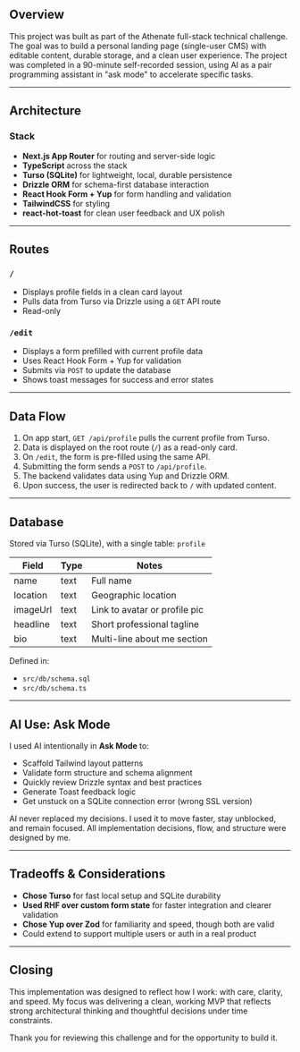 ## Overview

This project was built as part of the Athenate full-stack technical challenge. The goal was to build a personal landing page (single-user CMS) with editable content, durable storage, and a clean user experience. The project was completed in a 90-minute self-recorded session, using AI as a pair programming assistant in "ask mode" to accelerate specific tasks.

---

## Architecture

### Stack

- **Next.js App Router** for routing and server-side logic
- **TypeScript** across the stack
- **Turso (SQLite)** for lightweight, local, durable persistence
- **Drizzle ORM** for schema-first database interaction
- **React Hook Form + Yup** for form handling and validation
- **TailwindCSS** for styling
- **react-hot-toast** for clean user feedback and UX polish

---

## Routes

### `/`

- Displays profile fields in a clean card layout
- Pulls data from Turso via Drizzle using a `GET` API route
- Read-only

### `/edit`

- Displays a form prefilled with current profile data
- Uses React Hook Form + Yup for validation
- Submits via `POST` to update the database
- Shows toast messages for success and error states

---

## Data Flow

1. On app start, `GET /api/profile` pulls the current profile from Turso.
2. Data is displayed on the root route (`/`) as a read-only card.
3. On `/edit`, the form is pre-filled using the same API.
4. Submitting the form sends a `POST` to `/api/profile`.
5. The backend validates data using Yup and Drizzle ORM.
6. Upon success, the user is redirected back to `/` with updated content.

---

## Database

Stored via Turso (SQLite), with a single table: `profile`

| Field    | Type | Notes                         |
| -------- | ---- | ----------------------------- |
| name     | text | Full name                     |
| location | text | Geographic location           |
| imageUrl | text | Link to avatar or profile pic |
| headline | text | Short professional tagline    |
| bio      | text | Multi-line about me section   |

Defined in:

- `src/db/schema.sql`
- `src/db/schema.ts`

---

## AI Use: Ask Mode

I used AI intentionally in **Ask Mode** to:

- Scaffold Tailwind layout patterns
- Validate form structure and schema alignment
- Quickly review Drizzle syntax and best practices
- Generate Toast feedback logic
- Get unstuck on a SQLite connection error (wrong SSL version)

AI never replaced my decisions. I used it to move faster, stay unblocked, and remain focused. All implementation decisions, flow, and structure were designed by me.

---

## Tradeoffs & Considerations

- **Chose Turso** for fast local setup and SQLite durability
- **Used RHF over custom form state** for faster integration and clearer validation
- **Chose Yup over Zod** for familiarity and speed, though both are valid
- Could extend to support multiple users or auth in a real product

---

## Closing

This implementation was designed to reflect how I work: with care, clarity, and speed. My focus was delivering a clean, working MVP that reflects strong architectural thinking and thoughtful decisions under time constraints.

Thank you for reviewing this challenge and for the opportunity to build it.
